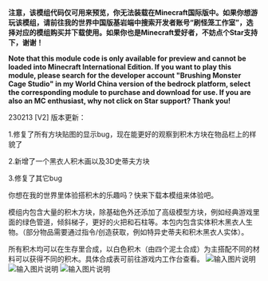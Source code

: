  **注意，该模组代码仅可用来预览，你无法装载在Minecraft国际版中。如果你想游玩该模组，请前往我的世界中国版基岩端中搜索开发者账号“刷怪笼工作室”，选择对应的模组购买并下载使用。如果你也是Minecraft爱好者，不妨点个Star支持下，谢谢！** 

**Note that this module code is only available for preview and cannot be loaded into Minecraft International Edition. If you want to play this module, please search for the developer account "Brushing Monster Cage Studio" in my World China version of the bedrock platform, select the corresponding module to purchase and download for use. If you are also an MC enthusiast, why not click on Star support? Thank you!**

230213 [V2] 版本更新：

1.修复了所有方块贴图的显示bug，现在能更好的观察到积木方块在物品栏上的样貌了

2.新增了一个黑衣人积木画以及3D史蒂夫方块

3.修复了其它bug



你想在我的世界里体验搭积木的乐趣吗？快来下载本模组来体验吧。



模组内包含大量的积木方块，除基础色外还添加了高级模型方块，例如经典游戏里面的绿色管道，倾斜梯子，更好的火把和石柱等。本包内包含实体积木黑衣人生物。（部分物品需要通过指令/创造获取，例如特异史蒂夫和积木黑衣人实体）。



所有积木均可以在生存里合成，以白色积木（由四个泥土合成）为主搭配不同的材料可以获得不同的积木。具体合成表可前往游戏内工作台查看。
![输入图片说明](https://foruda.gitee.com/images/1690271677393254025/9b4f09ca_11180561.png "在这里输入图片标题")
![输入图片说明](https://foruda.gitee.com/images/1690271693788987795/73db42f1_11180561.png "lego2.png")
![输入图片说明](https://foruda.gitee.com/images/1690271702807958674/e38a02d3_11180561.png "lego3.png")